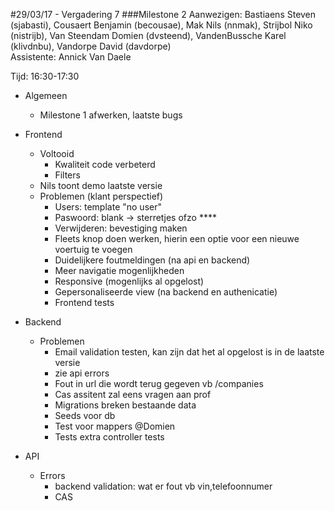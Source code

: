 #29/03/17 - Vergadering 7
###Milestone 2
Aanwezigen: Bastiaens Steven (sjabasti), Cousaert Benjamin (becousae), Mak Nils (nnmak), Strijbol Niko (nistrijb), Van Steendam Domien (dvsteend), VandenBussche Karel (klivdnbu), Vandorpe David (davdorpe)   
Assistente: Annick Van Daele

Tijd: 16:30-17:30

* Algemeen
    * Milestone 1 afwerken, laatste bugs
    


* Frontend
    * Voltooid
        * Kwaliteit code verbeterd
        * Filters
    * Nils toont demo laatste versie
    * Problemen (klant perspectief)
        * Users: template "no user"
        * Paswoord: blank -> sterretjes ofzo ****
        * Verwijderen: bevestiging maken
        * Fleets knop doen werken, hierin een optie voor een nieuwe voertuig te voegen
        * Duidelijkere foutmeldingen (na api en backend)
        * Meer navigatie mogenlijkheden
        * Responsive (mogenlijks al opgelost)
        * Gepersonaliseerde view (na backend en authenicatie)
        * Frontend tests
        
    


* Backend 
    * Problemen
        * Email validation testen, kan zijn dat het al opgelost is in de laatste versie
        * zie api errors
        * Fout in url die wordt terug gegeven vb /companies
        * Cas assitent zal eens vragen aan prof
        * Migrations breken bestaande data
        * Seeds voor db
        * Test voor mappers @Domien
        * Tests extra controller tests      




* API
    * Errors
        * backend validation: wat er fout vb vin,telefoonnumer
        * CAS







